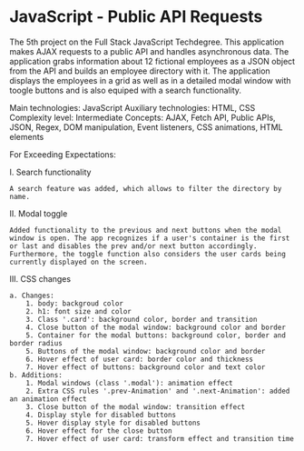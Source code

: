 # JavaScript - Public API Requests
 The 5th project on the Full Stack JavaScript Techdegree. This application makes AJAX requests to a public API and handles asynchronous data. The application grabs information about 12 fictional employees as a JSON object from the API and builds an employee directory with it. The application displays the employees in a grid as well as in a detailed modal window with toogle buttons and is also equiped with a search functionality.

 Main technologies: JavaScript
 Auxiliary technologies: HTML, CSS
 Complexity level: Intermediate
 Concepts: AJAX, Fetch API, Public APIs, JSON, Regex, DOM manipulation, Event listeners, CSS animations, HTML elements

For Exceeding Expectations:

I. Search functionality

    A search feature was added, which allows to filter the directory by name.

II. Modal toggle

    Added functionality to the previous and next buttons when the modal window is open. The app recognizes if a user's container is the first or last and disables the prev and/or next button accordingly. Furthermore, the toggle function also considers the user cards being currently displayed on the screen.

III. CSS changes
    
    a. Changes:
        1. body: backgroud color
        2. h1: font size and color
        3. Class '.card': background color, border and transition
        4. Close button of the modal window: background color and border
        5. Container for the modal buttons: background color, border and border radius
        5. Buttons of the modal window: background color and border
        6. Hover effect of user card: border color and thickness
        7. Hover effect of buttons: background color and text color
    b. Additions:
        1. Modal windows (class '.modal'): animation effect
        2. Extra CSS rules '.prev-Animation' and '.next-Animation': added an animation effect
        3. Close button of the modal window: transition effect
        4. Display style for disabled buttons
        5. Hover display style for disabled buttons
        6. Hover effect for the close button
        7. Hover effect of user card: transform effect and transition time
        
